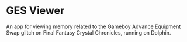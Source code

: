 # GES Viewer

An app for viewing memory related to the Gameboy Advance Equipment Swap glitch on Final Fantasy Crystal Chronicles, running on Dolphin.

